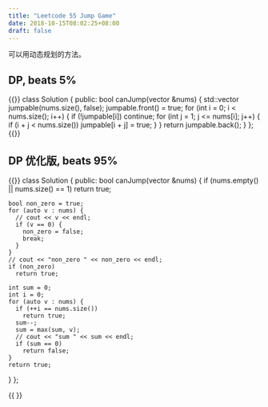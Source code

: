 ```yaml
---
title: "Leetcode 55 Jump Game"
date: 2018-10-15T08:02:25+08:00
draft: false
---
```


可以用动态规划的方法。

## DP, beats 5%

{{<highlight cpp>}}
class Solution {
public:
   bool canJump(vector<int> &nums) {
     std::vector<bool> jumpable(nums.size(), false);
     jumpable.front() = true;
    for (int i = 0; i < nums.size(); i++) {
      if (!jumpable[i])
        continue;
      for (int j = 1; j <= nums[i]; j++) {
        if (i + j < nums.size())
          jumpable[i + j] = true;
      }
    }
    return jumpable.back();
  }
};
{{</highlight>}}


## DP 优化版, beats 95%

{{<highlight cpp>}}
class Solution {
public:
  bool canJump(vector<int> &nums) {
    if (nums.empty() || nums.size() == 1)
      return true;

    bool non_zero = true;
    for (auto v : nums) {
      // cout << v << endl;
      if (v == 0) {
        non_zero = false;
        break;
      }
    }
    // cout << "non_zero " << non_zero << endl;
    if (non_zero)
      return true;

    int sum = 0;
    int i = 0;
    for (auto v : nums) {
      if (++i == nums.size())
        return true;
      sum--;
      sum = max(sum, v);
      // cout << "sum " << sum << endl;
      if (sum == 0)
        return false;
    }
    return true;
  }
};

{{ </highlight> }}

